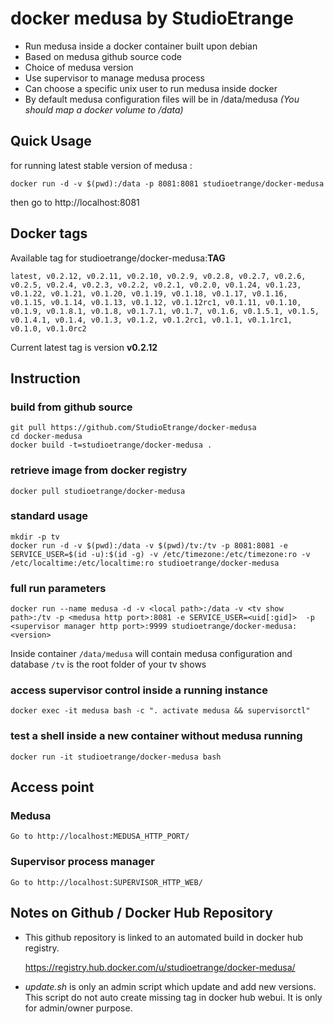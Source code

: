 # docker medusa by StudioEtrange

* Run medusa inside a docker container built upon debian
* Based on medusa github source code
* Choice of medusa version
* Use supervisor to manage medusa process
* Can choose a specific unix user to run medusa inside docker
* By default medusa configuration files will be in /data/medusa _(You should map a docker volume to /data)_


## Quick Usage

for running latest stable version of medusa :

	docker run -d -v $(pwd):/data -p 8081:8081 studioetrange/docker-medusa

then go to http://localhost:8081

## Docker tags

Available tag for studioetrange/docker-medusa:__TAG__

	latest, v0.2.12, v0.2.11, v0.2.10, v0.2.9, v0.2.8, v0.2.7, v0.2.6, v0.2.5, v0.2.4, v0.2.3, v0.2.2, v0.2.1, v0.2.0, v0.1.24, v0.1.23, v0.1.22, v0.1.21, v0.1.20, v0.1.19, v0.1.18, v0.1.17, v0.1.16, v0.1.15, v0.1.14, v0.1.13, v0.1.12, v0.1.12rc1, v0.1.11, v0.1.10, v0.1.9, v0.1.8.1, v0.1.8, v0.1.7.1, v0.1.7, v0.1.6, v0.1.5.1, v0.1.5, v0.1.4.1, v0.1.4, v0.1.3, v0.1.2, v0.1.2rc1, v0.1.1, v0.1.1rc1, v0.1.0, v0.1.0rc2

Current latest tag is version __v0.2.12__

## Instruction

### build from github source

	git pull https://github.com/StudioEtrange/docker-medusa
	cd docker-medusa
	docker build -t=studioetrange/docker-medusa .

### retrieve image from docker registry

	docker pull studioetrange/docker-medusa

### standard usage

	mkdir -p tv
	docker run -d -v $(pwd):/data -v $(pwd)/tv:/tv -p 8081:8081 -e SERVICE_USER=$(id -u):$(id -g) -v /etc/timezone:/etc/timezone:ro -v /etc/localtime:/etc/localtime:ro studioetrange/docker-medusa

### full run parameters

	docker run --name medusa -d -v <local path>:/data -v <tv show path>:/tv -p <medusa http port>:8081 -e SERVICE_USER=<uid[:gid]>  -p <supervisor manager http port>:9999 studioetrange/docker-medusa:<version>

Inside container
`/data/medusa` will contain medusa configuration and database
`/tv` is the root folder of your tv shows

### access supervisor control inside a running instance

	docker exec -it medusa bash -c ". activate medusa && supervisorctl"

### test a shell inside a new container without medusa running

	docker run -it studioetrange/docker-medusa bash

## Access point

### Medusa

	Go to http://localhost:MEDUSA_HTTP_PORT/

### Supervisor process manager

	Go to http://localhost:SUPERVISOR_HTTP_WEB/

## Notes on Github / Docker Hub Repository

* This github repository is linked to an automated build in docker hub registry.

	https://registry.hub.docker.com/u/studioetrange/docker-medusa/

* _update.sh_ is only an admin script which update and add new versions. This script do not auto create missing tag in docker hub webui. It is only for admin/owner purpose.
